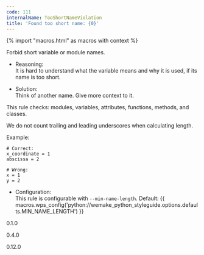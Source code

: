 ```yaml
---
code: 111
internalName: TooShortNameViolation
title: 'Found too short name: {0}'
---
```


{% import "macros.html" as macros with context %}

Forbid short variable or module names.

  - Reasoning:  
    It is hard to understand what the variable means and why it is used,
    if its name is too short.

  - Solution:  
    Think of another name. Give more context to it.

This rule checks: modules, variables, attributes, functions, methods,
and classes.

We do not count trailing and leading underscores when calculating
length.

Example:

    # Correct:
    x_coordinate = 1
    abscissa = 2
    
    # Wrong:
    x = 1
    y = 2

  - Configuration:  
    This rule is configurable with `--min-name-length`. Default:
    {{ macros.wps_config('python://wemake_python_styleguide.options.defaults.MIN_NAME_LENGTH') }}

<div class="versionadded">

0.1.0

</div>

<div class="versionchanged">

0.4.0

</div>

<div class="versionchanged">

0.12.0

</div>